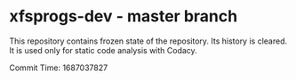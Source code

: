 # xfsprogs-dev - master branch

This repository contains frozen state of the repository.
Its history is cleared. It is used only for static code
analysis with Codacy.

Commit Time: 1687037827